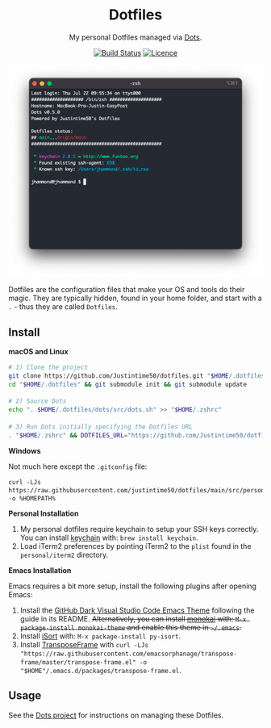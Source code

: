 <div align="center">

# Dotfiles

My personal Dotfiles managed via [Dots](https://github.com/Justintime50/dots).

[![Build Status](https://github.com/Justintime50/dotfiles/workflows/build/badge.svg)](https://github.com/Justintime50/dotfiles/actions)
[![Licence](https://img.shields.io/github/license/justintime50/dotfiles)](LICENSE)

<img src="https://raw.githubusercontent.com/justintime50/assets/main/src/dotfiles/showcase.png" alt="Showcase">

</div>

Dotfiles are the configuration files that make your OS and tools do their magic. They are typically hidden, found in your home folder, and start with a `.` - thus they are called `Dotfiles`.

## Install

**macOS and Linux**

```bash
# 1) Clone the project
git clone https://github.com/Justintime50/dotfiles.git "$HOME/.dotfiles"
cd "$HOME/.dotfiles" && git submodule init && git submodule update

# 2) Source Dots
echo ". $HOME/.dotfiles/dots/src/dots.sh" >> "$HOME/.zshrc"

# 3) Run Dots initially specifying the Dotfiles URL
. "$HOME/.zshrc" && DOTFILES_URL="https://github.com/Justintime50/dotfiles.git" dots_sync
```

**Windows**

Not much here except the `.gitconfig` file:

```batch
curl -LJs https://raw.githubusercontent.com/justintime50/dotfiles/main/src/personal/home/.gitconfig -o %HOMEPATH%
```

**Personal Installation**

1. My personal dotfiles require keychain to setup your SSH keys correctly. You can install [keychain](https://github.com/funtoo/keychain) with: `brew install keychain`.
1. Load iTerm2 preferences by pointing iTerm2 to the `plist` found in the `personal/iterm2` directory.

**Emacs Installation**

Emacs requires a bit more setup, install the following plugins after opening Emacs:

1. Install the [GitHub Dark Visual Studio Code Emacs Theme](https://github.com/Justintime50/github-dark-vscode-emacs-theme) following the guide in its README. <s>Alternatively, you can install [monokai](https://github.com/oneKelvinSmith/monokai-emacs) with: `M-x package-install monokai-theme` and enable this theme in `~/.emacs`.</s>
1. Install [iSort](https://github.com/paetzke/py-isort.el) with: `M-x package-install py-isort`.
1. Install [TransposeFrame](https://www.emacswiki.org/emacs/TransposeFrame) with `curl -LJs "https://raw.githubusercontent.com/emacsorphanage/transpose-frame/master/transpose-frame.el" -o "$HOME"/.emacs.d/packages/transpose-frame.el`.

## Usage

See the [Dots project](https://github.com/Justintime50/dots) for instructions on managing these Dotfiles.
